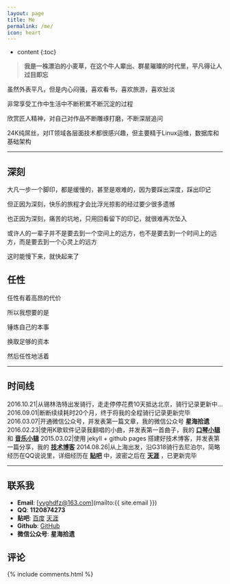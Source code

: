 ```yaml
---
layout: page
title: Me 
permalink: /me/
icon: heart
---
```



* content
{:toc}


> **我是一株漂泊的小麦草，在这个牛人辈出、群星璀璨的时代里，平凡得让人过目即忘** 


虽然外表平凡，但是内心闷骚，喜欢看书，喜欢旅游，喜欢扯淡

非常享受工作中生活中不断积累不断沉淀的过程

欣赏匠人精神，对自己对作品不断雕琢打磨，不断深层追问

24K纯屌丝，对IT领域各层面技术都很感兴趣，但主要精于Linux运维，数据库和基础架构

---

## 深刻

大凡一步一个脚印，都是缓慢的，甚至是艰难的，因为要踩出深度，踩出印记

但正因为深刻，快乐的旅程才会比浮光掠影的经过要少很多遗憾

也正因为深刻，痛苦的坑地，只用回看留下的印记，就很难再次坠入

或许人的一辈子并不是要去到一个空间上的远方，也不是要去到一个时间上的远方，而是要去到一个心灵上的远方

这时能慢下来，就快起来了

## 任性

任性有着高昂的代价

所以我想要的是

锤炼自己的本事

换取足够的资本

然后任性地活着


---

## 时间线

2016.10.21|从锡林浩特出发骑行，走走停停花费10天抵达北京，骑行记录更新中...
2016.09.01|断断续续耗时20个月，终于将我的全程骑行记录更新完毕
2016.03.07|开通微信公众号，并发表第一篇文章，我的微信公众号 **星海拾遗**
2016.02.23|使用K歌软件记录我翻唱的小曲，并发表第一首曲子，我的 **[口琴小辑](http://kg.qq.com/personal.html?uid=639e9c87202f318936)** 和 **[音乐小辑](http://soft.dog/music/)**
2015.03.02|使用 jekyll + github pages 搭建好技术博客，并发表第一篇分享，我的 **[技术博客](http://soft.dog/)**
2014.08.26|从上海出发，沿G318骑行去尼泊尔，简略经历在QQ说说里，详细经历在 **[贴吧](http://tieba.baidu.com/p/3484468000)** 中，波密之后在 **[天涯](http://bbs.tianya.cn/post-funinfo-6869556-1.shtml)** ，已更新完毕


---

## 联系我

* **Email**: [yyghdfz@163.com](mailto:{{ site.email }})
* **QQ**: **1120874273**
* **贴吧**: [百度](http://tieba.baidu.com/p/3484468000) [天涯](http://bbs.tianya.cn/post-funinfo-6869556-1.shtml)
* **Github**: [GitHub](https://github.com/wilmosfang)
* **微信公众号**: **星海拾遗**



## 评论

{% include comments.html %}
